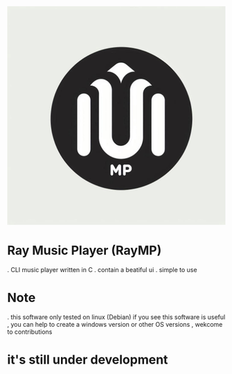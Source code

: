 <p align="center">
  <img src="./assets/logo.jpg" />
</p>

# Ray Music Player (RayMP)
. CLI music player written in C
. contain a beatiful ui 
. simple to use

# Note 
. this software only tested on linux (Debian) if you see this software is useful , you can help to create a windows version or other OS versions , wekcome to contributions 

# it's still under development
